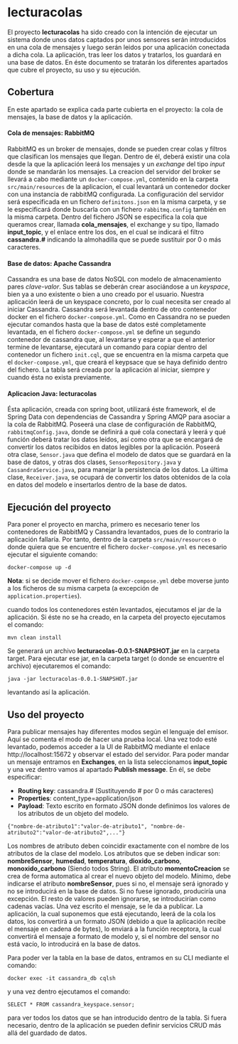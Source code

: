 # lecturacolas
El proyecto **lecturacolas** ha sido creado con la intención de ejecutar un sistema donde unos datos captados por unos sensores serán introducidos en una cola de mensajes y luego serán leidos por una aplicación conectada a dicha cola. La aplicación, tras leer los datos y tratarlos, los guardará en una base de datos. En éste documento se tratarán los diferentes apartados que cubre el proyecto, su uso y su ejecución.

## Cobertura
En este apartado se explica cada parte cubierta en el proyecto: la cola de mensajes, la base de datos y la aplicación.

#### Cola de mensajes: RabbitMQ
RabbitMQ es un broker de mensajes, donde se pueden crear colas y filtros que clasifican los mensajes que llegan.
Dentro de él, deberá existir una cola desde la que la aplicación leerá los mensajes y un *exchange* del tipo *input* donde se mandarán los mensajes.
La creacion del servidor del broker se llevará a cabo mediante un `docker-compose.yml`, contenido en la carpeta `src/main/resources` de la aplicacion, el cual levantará un contenedor docker con una instancia de rabbitMQ configurada. La configuración del servidor será especificada en un fichero `definitons.json` en la misma carpeta, y se le especificará donde buscarla con un fichero `rabbitmq.config` también en la misma carpeta. 
Dentro del fichero JSON se especifica la cola que queramos crear, llamada **cola_mensajes**, el exchange y su tipo, llamado **input_topic**, y el enlace entre los dos, en el cual se indicará el filtro **cassandra.#** indicando la almohadilla que se puede sustituir por 0 o más caracteres.

#### Base de datos: Apache Cassandra
Cassandra es una base de datos NoSQL con modelo de almacenamiento pares *clave-valor*. Sus tablas se deberán crear asociándose a un *keyspace*, bien ya a uno existente o bien a uno creado por el usuario.
Nuestra aplicación leerá de un keyspace concreto, por lo cual necesita ser creado al iniciar Cassandra. Cassandra será levantada dentro de otro contenedor docker en el fichero `docker-compose.yml`. Como en Cassandra no se pueden ejecutar comandos hasta que la base de datos esté completamente levantada, en el fichero `docker-compose.yml` se define un segundo contenedor de cassandra que, al levantarse y esperar a que el anterior termine de levantarse, ejecutará un comando para copiar dentro del contenedor un fichero `init.cql`, que se encuentra en la misma carpeta que el `docker-compose.yml`, que creará el keypsace que se haya definido dentro del fichero.
La tabla será creada por la aplicación al iniciar, siempre y cuando ésta no exista previamente.

#### Aplicacion Java: lecturacolas
Ésta aplicación, creada con spring boot, utilizará éste framework, el de Spring Data con dependencias de Cassandra y Spring AMQP para asociar a la cola de RabbitMQ. 
Poseerá una clase de configuración de RabbitMQ, `rabbitmqConfig.java`, donde se definirá a qué cola conectará y leerá y qué función deberá tratar los datos leídos, así como otra que se encargará de convertir los datos recibidos en datos legibles por la aplicación.
Poseerá otra clase, `Sensor.java` que defina el modelo de datos que se guardará en la base de datos, y otras dos clases, `SensorRepository.java` y `CassandraService.java`, para manejar la persistencia de los datos.
La última clase, `Receiver.java`, se ocupará de convertir los datos obtenidos de la cola en datos del modelo e insertarlos dentro de la base de datos.

## Ejecución del proyecto
Para poner el proyecto en marcha, primero es necesario tener los contenedores de RabbitMQ y Cassandra levantados, pues de lo contrario la aplicación fallaría. Por tanto, dentro de la carpeta `src/main/resources` o donde quiera que se encuentre el fichero `docker-compose.yml` es necesario ejecutar el siguiente comando:

`docker-compose up -d`

**Nota**: si se decide mover el fichero `docker-compose.yml` debe moverse junto a los ficheros de su misma carpeta (a excepción de `application.properties`).

cuando todos los contenedores estén levantados, ejecutamos el jar de la aplicación. Si éste no se ha creado, en la carpeta del proyecto ejecutamos el comando:

`mvn clean install`

Se generará un archivo **lecturacolas-0.0.1-SNAPSHOT.jar** en la carpeta target.
Para ejecutar ese jar, en la carpeta target (o donde se encuentre el archivo) ejecutaremos el comando:

`java -jar lecturacolas-0.0.1-SNAPSHOT.jar`

levantando así la aplicación.

## Uso del proyecto
Para publicar mensajes hay diferentes modos según el lenguaje del emisor. Aquí se comenta el modo de hacer una prueba local.
Una vez todo esté levantado, podemos acceder a la UI de RabbitMQ mediante el enlace http://localhost:15672 y observar el estado del servidor. Para poder mandar un mensaje entramos en **Exchanges**, en la lista seleccionamos **input_topic** y una vez dentro vamos al apartado **Publish message**. En él, se debe especificar:
- **Routing key**: cassandra.# (Sustituyendo # por 0 o más caracteres)
- **Properties**: content_type=application/json
- **Payload**: Texto escrito en formato JSON donde definimos los valores de los atributos de un objeto del modelo.

`{"nombre-de-atributo1":"valor-de-atributo1", "nombre-de-atributo2":"valor-de-atributo2",..."}`

Los nombres de atributo deben coincidir exactamente con el nombre de los atributos de la clase del modelo. Los atributos que se deben indicar son: **nombreSensor**, **humedad**, **temperatura**, **dioxido_carbono**, **monoxido_carbono** (Siendo todos String). El atributo **momentoCreacion** se crea de forma automatica al crear el nuevo objeto del modelo. 
Mínimo, debe indicarse el atributo **nombreSensor**, pues si no, el mensaje será ignorado y no se introducirá en la base de datos. Si no fuese ignorado, produciría una excepción. El resto de valores pueden ignorarse, se introducirían como cadenas vacías.
Una vez escrito el mensaje, se le da a publicar. La aplicación, la cual suponemos que está ejecutando, leerá de la cola los datos, los convertirá a un formato JSON (debido a que la aplicación recibe el mensaje en cadena de bytes), lo enviará a la función receptora, la cual convertirá el mensaje a formato de modelo y, si el nombre del sensor no está vacío, lo introducirá en la base de datos.

Para poder ver la tabla en la base de datos, entramos en su CLI mediante el comando: 

`docker exec -it cassandra_db cqlsh`

y una vez dentro ejecutamos el comando:

`SELECT * FROM cassandra_keyspace.sensor;`

para ver todos los datos que se han introducido dentro de la tabla.
Si fuera necesario, dentro de la aplicación se pueden definir servicios CRUD más allá del guardado de datos.
